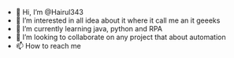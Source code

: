 - 👋 Hi, I’m @Hairul343
- 👀 I’m interested in all idea about it where it call me an it geeeks
- 🌱 I’m currently learning java, python and RPA 
- 💞️ I’m looking to collaborate on any project that about automation
- 📫 How to reach me

<!---
Hairul343/Hairul343 is a ✨ special ✨ repository because its `README.md` (this file) appears on your GitHub profile.
You can click the Preview link to take a look at your changes.
--->
